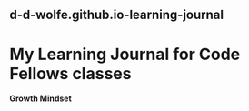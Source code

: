 ## d-d-wolfe.github.io-learning-journal
# My Learning Journal for Code Fellows classes

**Growth Mindset**
